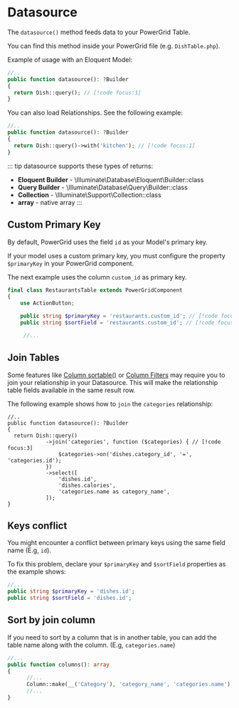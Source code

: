 # Datasource

The `datasource()` method feeds data to your PowerGrid Table.

You can find this method inside your PowerGrid file (e.g. `DishTable.php`).

Example of usage with an Eloquent Model:

```php
//..
public function datasource(): ?Builder
{
  return Dish::query(); // [!code focus:1]
}
```

You can also load Relationships. See the following example:

```php
//..
public function datasource(): ?Builder
{
  return Dish::query()->with('kitchen'); // [!code focus:1]
}
```

::: tip
datasource supports these types of returns:
* **Eloquent Builder** - \Illuminate\Database\Eloquent\Builder::class
* **Query Builder** - \Illuminate\Database\Query\Builder::class
* **Collection** - \Illuminate\Support\Collection::class
* **array** - native array
:::

## Custom Primary Key

By default, PowerGrid uses the field `id` as your Model's primary key.

If your model uses a custom primary key, you must configure the property `$primaryKey` in your PowerGrid component.

The next example uses the column `custom_id` as primary key.

```php
final class RestaurantsTable extends PowerGridComponent
{
    use ActionButton;

    public string $primaryKey = 'restaurants.custom_id'; // [!code focus:1]
    public string $sortField = 'restaurants.custom_id'; // [!code focus:1]

     //...
```

## Join Tables

Some features like [Column sortable()](include-columns?id=sortable) or [Column Filters](column-filters) may require you to join your relationship in your Datasource. This will make the relationship table fields available in the same result row.

The following example shows how to `join` the `categories` relationship:

```php{5-7}
//..
public function datasource(): ?Builder
{
  return Dish::query()
            ->join('categories', function ($categories) { // [!code focus:3]
                $categories->on('dishes.category_id', '=', 'categories.id');
            })
            ->select([
                'dishes.id',
                'dishes.calories',
                'categories.name as category_name',
            ]);
}
```

## Keys conflict

You might encounter a conflict between primary keys using the same field name (E.g,  `id`).

To fix this problem, declare your `$primaryKey` and `$sortField` properties as the example shows:

```php
//...
public string $primaryKey = 'dishes.id';
public string $sortField = 'dishes.id';
```

## Sort by join column

If you need to sort by a column that is in another table, you can add the table name along with the column. (E.g, `categories.name`)

```php
//...
public function columns(): array
{
      //...
      Column::make(__('Category'), 'category_name', 'categories.name'),// [!code focus:1]
      //...
}
```

